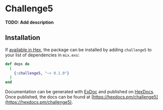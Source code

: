 # Challenge5

**TODO: Add description**

## Installation

If [available in Hex](https://hex.pm/docs/publish), the package can be installed
by adding `challenge5` to your list of dependencies in `mix.exs`:

```elixir
def deps do
  [
    {:challenge5, "~> 0.1.0"}
  ]
end
```

Documentation can be generated with [ExDoc](https://github.com/elixir-lang/ex_doc)
and published on [HexDocs](https://hexdocs.pm). Once published, the docs can
be found at [https://hexdocs.pm/challenge5](https://hexdocs.pm/challenge5).

